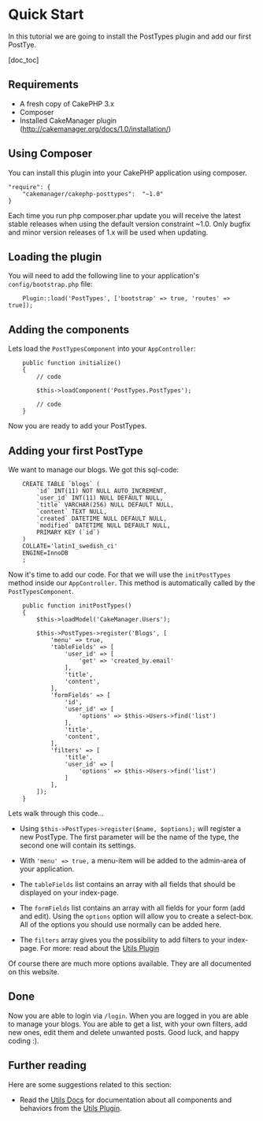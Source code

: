 Quick Start
===========

In this tutorial we are going to install the PostTypes plugin and add our first PostTye.

[doc_toc]

Requirements
------------

- A fresh copy of CakePHP 3.x
- Composer
- Installed CakeManager plugin (http://cakemanager.org/docs/1.0/installation/)

Using Composer
--------

You can install this plugin into your CakePHP application using composer.

    "require": {
        "cakemanager/cakephp-posttypes":  "~1.0"
    }

Each time you run php composer.phar update you will receive the latest stable releases when using the default version constraint ~1.0. Only bugfix and minor version releases of 1.x will be used when updating.


Loading the plugin
-------------

You will need to add the following line to your application's `config/bootstrap.php` file:

        Plugin::load('PostTypes', ['bootstrap' => true, 'routes' => true]);


Adding the components
--------------------

Lets load the `PostTypesComponent` into your `AppController`:

        public function initialize()
        {
            // code

            $this->loadComponent('PostTypes.PostTypes');

            // code
        }

Now you are ready to add your PostTypes. 

Adding your first PostType
--------------------------

We want to manage our blogs. We got this sql-code:

        CREATE TABLE `blogs` (
            `id` INT(11) NOT NULL AUTO_INCREMENT,
            `user_id` INT(11) NULL DEFAULT NULL,
            `title` VARCHAR(256) NULL DEFAULT NULL,
            `content` TEXT NULL,
            `created` DATETIME NULL DEFAULT NULL,
            `modified` DATETIME NULL DEFAULT NULL,
            PRIMARY KEY (`id`)
        )
        COLLATE='latin1_swedish_ci'
        ENGINE=InnoDB
        ;

Now it's time to add our code. For that we will use the `initPostTypes` method inside our `AppController`. This method is automatically 
called by the `PostTypesComponent`.

        public function initPostTypes()
        {
            $this->loadModel('CakeManager.Users');
 
            $this->PostTypes->register('Blogs', [
                'menu' => true,
                'tableFields' => [
                    'user_id' => [
                        'get' => 'created_by.email'
                    ],
                    'title',
                    'content',
                ],
                'formFields' => [
                    'id',
                    'user_id' => [
                        'options' => $this->Users->find('list')
                    ],
                    'title',
                    'content',
                ],
                'filters' => [
                    'title',
                    'user_id' => [
                        'options' => $this->Users->find('list')
                    ]
                ],
            ]);
        }

Lets walk through this code...

- Using `$this->PostTypes->register($name, $options);` will register a new PostType. The first parameter will be the name 
of the type, the second one will contain its settings.

- With `'menu' => true,` a menu-item will be added to the admin-area of your application.

- The `tableFields` list contains an array with all fields that should be displayed on your index-page.

- The `formFields` list contains an array with all fields for your form (add and edit). Using the `options` option will 
allow you to create a select-box. All of the options you should use normally can be added here.

- The `filters` array gives you the possibility to add filters to your index-page. For more: read about the 
[Utils Plugin](http://cakemanager.org/docs/utils/1.0/components/search/)

Of course there are much more options available. They are all documented on this website.

Done
----

Now you are able to login via `/login`. When you are logged in you are able to manage your blogs. You are able to get a list,
with your own filters, add new ones, edit them and delete unwanted posts. Good luck, and happy coding :).

Further reading
---------------

Here are some suggestions related to this section:

- Read the [Utils Docs](/docs/utils/1.0/) for documentation about all components and behaviors from the [Utils Plugin](https://github.com/cakemanager/cakephp-utils).
